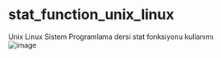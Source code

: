 # stat_function_unix_linux

Unix Linux Sistem Programlama dersi stat fonksiyonu kullanımı
<br>
![image](https://user-images.githubusercontent.com/10780392/113336421-10d3e400-932f-11eb-9ff9-bec470bd4709.png)
